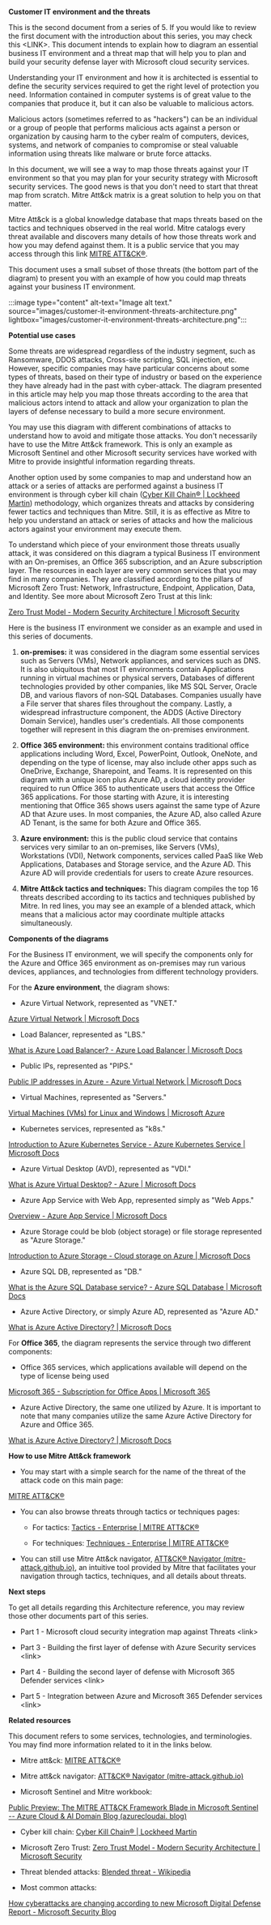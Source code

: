 **Customer IT environment and the threats**

This is the second document from a series of 5. If you would like to review the first document with the introduction about this series, you may check this \<LINK\>. This document intends to explain how to diagram an essential business IT environment and a threat map that will help you to plan and build your security defense layer with Microsoft cloud security services.

Understanding your IT environment and how it is architected is essential to define the security services required to get the right level of protection you need. Information contained in computer systems is of great value to the companies that produce it, but it can also be valuable to malicious actors.

Malicious actors (sometimes referred to as "hackers") can be an individual or a group of people that performs malicious acts against a person or organization by causing harm to the cyber realm of computers, devices, systems, and network of companies to compromise or steal valuable information using threats like malware or brute force attacks.

In this document, we will see a way to map those threats against your IT environment so that you may plan for your security strategy with Microsoft security services. The good news is that you don't need to start that threat map from scratch. Mitre Att&ck matrix is a great solution to help you on that matter.

Mitre Att&ck is a global knowledge database that maps threats based on the tactics and techniques observed in the real world. Mitre catalogs every threat available and discovers many details of how those threats work and how you may defend against them. It is a public service that you may access through this link [MITRE ATT&CK®](https://attack.mitre.org/).

This document uses a small subset of those threats (the bottom part of the diagram) to present you with an example of how you could map threats against your business IT environment.

:::image type="content" alt-text="Image alt text." source="images/customer-it-environment-threats-architecture.png" lightbox="images/customer-it-environment-threats-architecture.png":::

**Potential use cases**

Some threats are widespread regardless of the industry segment, such as Ransomware, DDOS attacks, Cross-site scripting, SQL injection, etc. However, specific companies may have particular concerns about some types of threats, based on their type of industry or based on the experience they have already had in the past with cyber-attack. The diagram presented in this article may help you map those threats according to the area that malicious actors intend to attack and allow your organization to plan the layers of defense necessary to build a more secure environment.

You may use this diagram with different combinations of attacks to understand how to avoid and mitigate those attacks. You don't necessarily have to use the Mitre Att&ck framework. This is only an example as Microsoft Sentinel and other Microsoft security services have worked with Mitre to provide insightful information regarding threats.

Another option used by some companies to map and understand how an attack or a series of attacks are performed against a business IT environment is through cyber kill chain ([Cyber Kill Chain® \| Lockheed Martin](https://www.lockheedmartin.com/en-us/capabilities/cyber/cyber-kill-chain.html)) methodology, which organizes threats and attacks by considering fewer tactics and techniques than Mitre. Still, it is as effective as Mitre to help you understand an attack or series of attacks and how the malicious actors against your environment may execute them.

To understand which piece of your environment those threats usually attack, it was considered on this diagram a typical Business IT environment with an On-premises, an Office 365 subscription, and an Azure subscription layer. The resources in each layer are very common services that you may find in many companies. They are classified according to the pillars of Microsoft Zero Trust: Network, Infrastructure, Endpoint, Application, Data, and Identity. See more about Microsoft Zero Trust at this link:

[Zero Trust Model - Modern Security Architecture \| Microsoft Security](https://www.microsoft.com/en-us/security/business/zero-trust)

Here is the business IT environment we consider as an example and used in this series of documents.

1.  **on-premises:** it was considered in the diagram some essential services such as Servers (VMs), Network appliances, and services such as DNS. It is also ubiquitous that most IT environments contain Applications running in virtual machines or physical servers, Databases of different technologies provided by other companies, like MS SQL Server, Oracle DB, and various flavors of non-SQL Databases. Companies usually have a File server that shares files throughout the company. Lastly, a widespread infrastructure component, the ADDS (Active Directory Domain Service), handles user's credentials. All those components together will represent in this diagram the on-premises environment.

2.  **Office 365 environment:** this environment contains traditional office applications including Word, Excel, PowerPoint, Outlook, OneNote, and depending on the type of license, may also include other apps such as OneDrive, Exchange, Sharepoint, and Teams. It is represented on this diagram with a unique icon plus Azure AD, a cloud identity provider required to run Office 365 to authenticate users that access the Office 365 applications. For those starting with Azure, it is interesting mentioning that Office 365 shows users against the same type of Azure AD that Azure uses. In most companies, the Azure AD, also called Azure AD Tenant, is the same for both Azure and Office 365.

3.  **Azure environment:** this is the public cloud service that contains services very similar to an on-premises, like Servers (VMs), Workstations (VDI), Network components, services called PaaS like Web Applications, Databases and Storage service, and the Azure AD. This Azure AD will provide credentials for users to create Azure resources.

4.  **Mitre Att&ck tactics and techniques:** This diagram compiles the top 16 threats described according to its tactics and techniques published by Mitre. In red lines, you may see an example of a blended attack, which means that a malicious actor may coordinate multiple attacks simultaneously.

**Components of the diagrams**

For the Business IT environment, we will specify the components only for the Azure and Office 365 environment as on-premises may run various devices, appliances, and technologies from different technology providers.

For the **Azure environment**, the diagram shows:

-   Azure Virtual Network, represented as "VNET."

[Azure Virtual Network \| Microsoft Docs](https://docs.microsoft.com/en-us/azure/virtual-network/virtual-networks-overview)

-   Load Balancer, represented as "LBS."

[What is Azure Load Balancer? - Azure Load Balancer \| Microsoft Docs](https://docs.microsoft.com/en-us/azure/load-balancer/load-balancer-overview)

-   Public IPs, represented as "PIPS."

[Public IP addresses in Azure - Azure Virtual Network \| Microsoft Docs](https://docs.microsoft.com/en-us/azure/virtual-network/ip-services/public-ip-addresses)

-   Virtual Machines, represented as "Servers."

[Virtual Machines (VMs) for Linux and Windows \| Microsoft Azure](https://azure.microsoft.com/en-us/services/virtual-machines/)

-   Kubernetes services, represented as "k8s."

[Introduction to Azure Kubernetes Service - Azure Kubernetes Service \| Microsoft Docs](https://docs.microsoft.com/en-us/azure/aks/intro-kubernetes)

-   Azure Virtual Desktop (AVD), represented as "VDI."

[What is Azure Virtual Desktop? - Azure \| Microsoft Docs](https://docs.microsoft.com/en-us/azure/virtual-desktop/overview)

-   Azure App Service with Web App, represented simply as "Web Apps."

[Overview - Azure App Service \| Microsoft Docs](https://docs.microsoft.com/en-us/azure/app-service/overview)

-   Azure Storage could be blob (object storage) or file storage represented as "Azure Storage."

[Introduction to Azure Storage - Cloud storage on Azure \| Microsoft Docs](https://docs.microsoft.com/en-us/azure/storage/common/storage-introduction)

-   Azure SQL DB, represented as "DB."

[What is the Azure SQL Database service? - Azure SQL Database \| Microsoft Docs](https://docs.microsoft.com/en-us/azure/azure-sql/database/sql-database-paas-overview)

-   Azure Active Directory, or simply Azure AD, represented as "Azure AD."

[What is Azure Active Directory? \| Microsoft Docs](https://docs.microsoft.com/en-us/azure/active-directory/fundamentals/active-directory-whatis)

For **Office 365**, the diagram represents the service through two different components:

-   Office 365 services, which applications available will depend on the type of license being used

[Microsoft 365 - Subscription for Office Apps \| Microsoft 365](https://www.microsoft.com/en-us/microsoft-365)

-   Azure Active Directory, the same one utilized by Azure. It is important to note that many companies utilize the same Azure Active Directory for Azure and Office 365.

[What is Azure Active Directory? \| Microsoft Docs](https://docs.microsoft.com/en-us/azure/active-directory/fundamentals/active-directory-whatis)

**How to use Mitre Att&ck framework**

-   You may start with a simple search for the name of the threat of the attack code on this main page:

[MITRE ATT&CK®](https://attack.mitre.org/)

-   You can also browse threats through tactics or techniques pages:

    -   For tactics: [Tactics - Enterprise \| MITRE ATT&CK®](https://attack.mitre.org/tactics/enterprise/)

    -   For techniques: [Techniques - Enterprise \| MITRE ATT&CK®](https://attack.mitre.org/techniques/enterprise/)

-   You can still use Mitre Att&ck navigator, [ATT&CK® Navigator (mitre-attack.github.io)](https://mitre-attack.github.io/attack-navigator/), an intuitive tool provided by Mitre that facilitates your navigation through tactics, techniques, and all details about threats.

**Next steps**

To get all details regarding this Architecture reference, you may review those other documents part of this series.

-   Part 1 - Microsoft cloud security integration map against Threats \<link\>

-   Part 3 - Building the first layer of defense with Azure Security services \<link\>

-   Part 4 - Building the second layer of defense with Microsoft 365 Defender services \<link\>

-   Part 5 - Integration between Azure and Microsoft 365 Defender services \<link\>

**Related resources**

This document refers to some services, technologies, and terminologies. You may find more information related to it in the links below.

-   Mitre att&ck: [MITRE ATT&CK®](https://attack.mitre.org/)

-   Mitre att&ck navigator: [ATT&CK® Navigator (mitre-attack.github.io)](https://mitre-attack.github.io/attack-navigator/)

-   Microsoft Sentinel and Mitre workbook:

[Public Preview: The MITRE ATT&CK Framework Blade in Microsoft Sentinel -- Azure Cloud & AI Domain Blog (azurecloudai. blog)](https://azurecloudai.blog/2022/02/25/public-preview-the-mitre-attck-framework-blade-in-microsoft-sentinel/)

-   Cyber kill chain: [Cyber Kill Chain® \| Lockheed Martin](https://www.lockheedmartin.com/en-us/capabilities/cyber/cyber-kill-chain.html)

-   Microsoft Zero Trust: [Zero Trust Model - Modern Security     Architecture \| Microsoft     Security](https://www.microsoft.com/en-us/security/business/zero-trust)

-   Threat blended attacks: [Blended threat -     Wikipedia](https://en.wikipedia.org/wiki/Blended_threat)

-   Most common attacks:

[How cyberattacks are changing according to new Microsoft Digital Defense Report - Microsoft Security Blog](https://www.microsoft.com/security/blog/2021/10/11/how-cyberattacks-are-changing-according-to-new-microsoft-digital-defense-report/)

